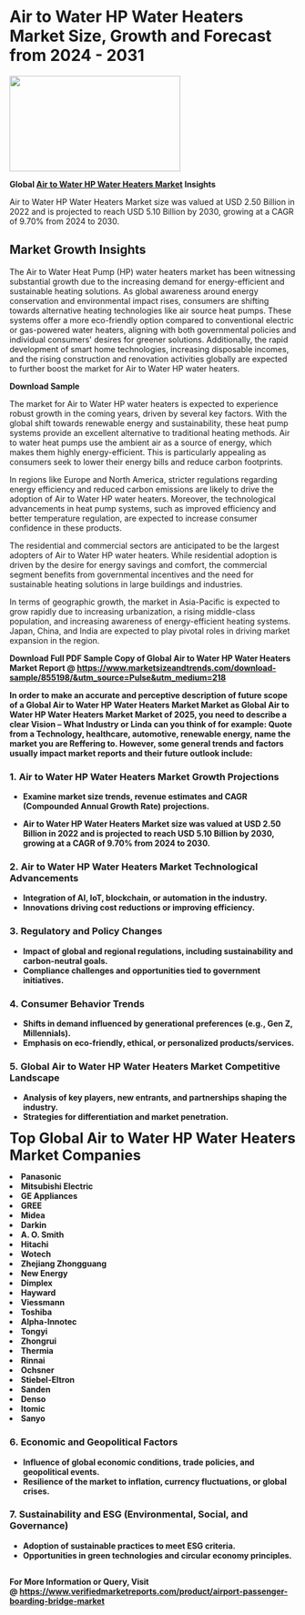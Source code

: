 <H1>Air to Water HP Water Heaters Market Size, Growth and Forecast from 2024 - 2031</H1><img class="aligncenter size-medium wp-image-584254" src="https://thirdeyenews.in/wp-content/uploads/2024/09/Global-Market-Research-300x168.jpeg" alt="" width="300" height="168" /><p><strong>Global&nbsp;<a href="https://www.marketsizeandtrends.com/download-sample/855198/&amp;utm_source=Pulse&amp;utm_medium=218">Air to Water HP Water Heaters Market</a> Insights</strong></p><p>Air to Water HP Water Heaters Market size was valued at USD 2.50 Billion in 2022 and is projected to reach USD 5.10 Billion by 2030, growing at a CAGR of 9.70% from 2024 to 2030.</p><p><h2>Market Growth Insights</h2> <p>The Air to Water Heat Pump (HP) water heaters market has been witnessing substantial growth due to the increasing demand for energy-efficient and sustainable heating solutions. As global awareness around energy conservation and environmental impact rises, consumers are shifting towards alternative heating technologies like air source heat pumps. These systems offer a more eco-friendly option compared to conventional electric or gas-powered water heaters, aligning with both governmental policies and individual consumers' desires for greener solutions. Additionally, the rapid development of smart home technologies, increasing disposable incomes, and the rising construction and renovation activities globally are expected to further boost the market for Air to Water HP water heaters.</p> <p><strong>Download Sample</strong></p> <p>The market for Air to Water HP water heaters is expected to experience robust growth in the coming years, driven by several key factors. With the global shift towards renewable energy and sustainability, these heat pump systems provide an excellent alternative to traditional heating methods. Air to water heat pumps use the ambient air as a source of energy, which makes them highly energy-efficient. This is particularly appealing as consumers seek to lower their energy bills and reduce carbon footprints.</p> <p>In regions like Europe and North America, stricter regulations regarding energy efficiency and reduced carbon emissions are likely to drive the adoption of Air to Water HP water heaters. Moreover, the technological advancements in heat pump systems, such as improved efficiency and better temperature regulation, are expected to increase consumer confidence in these products.</p> <p>The residential and commercial sectors are anticipated to be the largest adopters of Air to Water HP water heaters. While residential adoption is driven by the desire for energy savings and comfort, the commercial segment benefits from governmental incentives and the need for sustainable heating solutions in large buildings and industries.</p> <p>In terms of geographic growth, the market in Asia-Pacific is expected to grow rapidly due to increasing urbanization, a rising middle-class population, and increasing awareness of energy-efficient heating systems. Japan, China, and India are expected to play pivotal roles in driving market expansion in the region.</p> <p><strong></p><p><span class=""><strong>Download Full PDF Sample Copy of Global Air to Water HP Water Heaters Market Report</strong> @ <a href="https://www.marketsizeandtrends.com/download-sample/855198/&amp;utm_source=Pulse&amp;utm_medium=218" target="_blank">https://www.marketsizeandtrends.com/download-sample/855198/&amp;utm_source=Pulse&amp;utm_medium=218</a></span></p><p>In order to make an accurate and perceptive description of future scope of a Global&nbsp;Air to Water HP Water Heaters Market Market as Global&nbsp;Air to Water HP Water Heaters Market Market of 2025, you need to describe a clear Vision &ndash; What Industry or Linda can you think of for example: Quote from a Technology, healthcare, automotive, renewable energy, name the market you are Reffering to. However, some general trends and factors usually impact market reports and their future outlook include:</p><h3>1.&nbsp;<strong>Air to Water HP Water Heaters Market Growth Projections</strong></h3><ul><li>Examine market size trends, revenue estimates and CAGR (Compounded Annual Growth Rate) projections.</li><li><p>Air to Water HP Water Heaters Market size was valued at USD 2.50 Billion in 2022 and is projected to reach USD 5.10 Billion by 2030, growing at a CAGR of 9.70% from 2024 to 2030.</p></li></ul><h3>2.&nbsp;<strong>Air to Water HP Water Heaters Market Technological Advancements</strong></h3><ul><li>Integration of AI, IoT, blockchain, or automation in the industry.</li><li>Innovations driving cost reductions or improving efficiency.</li></ul><h3>3.&nbsp;<strong>Regulatory and Policy Changes</strong></h3><ul><li>Impact of global and regional regulations, including sustainability and carbon-neutral goals.</li><li>Compliance challenges and opportunities tied to government initiatives.</li></ul><h3>4.&nbsp;<strong>Consumer Behavior Trends</strong></h3><ul><li>Shifts in demand influenced by generational preferences (e.g., Gen Z, Millennials).</li><li>Emphasis on eco-friendly, ethical, or personalized products/services.</li></ul><h3>5.&nbsp;<strong>Global Air to Water HP Water Heaters Market Competitive Landscape</strong></h3><ul><li>Analysis of key players, new entrants, and partnerships shaping the industry.</li><li>Strategies for differentiation and market penetration.</li></ul><p data-pm-slice="1 1 []"><span style="color: inherit; font-family: inherit; font-size: 25px;">Top Global Air to Water HP Water Heaters Market Companies</span></p><div class="" data-test-id=""><p><li>Panasonic</li><li> Mitsubishi Electric</li><li> GE Appliances</li><li> GREE</li><li> Midea</li><li> Darkin</li><li> A. O. Smith</li><li> Hitachi</li><li> Wotech</li><li> Zhejiang Zhongguang</li><li> New Energy</li><li> Dimplex</li><li> Hayward</li><li> Viessmann</li><li> Toshiba</li><li> Alpha-Innotec</li><li> Tongyi</li><li> Zhongrui</li><li> Thermia</li><li> Rinnai</li><li> Ochsner</li><li> Stiebel-Eltron</li><li> Sanden</li><li> Denso</li><li> Itomic</li><li> Sanyo</li></p></div><h3>6.&nbsp;<strong>Economic and Geopolitical Factors</strong></h3><ul><li>Influence of global economic conditions, trade policies, and geopolitical events.</li><li>Resilience of the market to inflation, currency fluctuations, or global crises.</li></ul><h3>7.&nbsp;<strong>Sustainability and ESG (Environmental, Social, and Governance)</strong></h3><ul><li>Adoption of sustainable practices to meet ESG criteria.</li><li>Opportunities in green technologies and circular economy principles.</li></ul><h2><strong style="font-size: 14px;">For More Information or Query, Visit @&nbsp;</strong><a style="background-color: #ffffff; font-size: 14px;" href="https://www.marketsizeandtrends.com/report/air-to-water-hp-water-heaters-market/" target="_blank">https://www.verifiedmarketreports.com/product/airport-passenger-boarding-bridge-market</a></h2>
